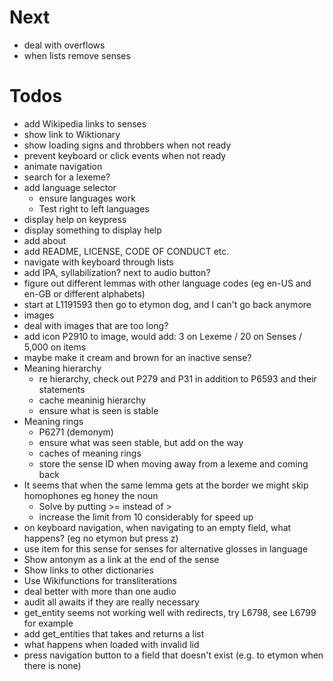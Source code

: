 # Next
- deal with overflows
 - when lists remove senses

# Todos
- add Wikipedia links to senses
- show link to Wiktionary
- show loading signs and throbbers when not ready
 - prevent keyboard or click events when not ready
- animate navigation
- search for a lexeme?
- add language selector
  - ensure languages work
  - Test right to left languages
- display help on keypress
- display something to display help
- add about
- add README, LICENSE, CODE OF CONDUCT etc.
- navigate with keyboard through lists
- add IPA, syllabilization? next to audio button?
- figure out different lemmas with other language codes (eg en-US and en-GB or different alphabets)
- start at L1191593 then go to etymon dog, and I can't go back anymore
- images
 - deal with images that are too long?
 - add icon P2910 to image,  would add: 3 on Lexeme / 20 on Senses / 5,000 on items 
 - maybe make it cream and brown for an inactive sense?
- Meaning hierarchy
  - re hierarchy, check out P279 and P31 in addition to P6593 and their statements
  - cache meaninig hierarchy
  - ensure what is seen is stable
- Meaning rings
  - P6271 (demonym)
  - ensure what was seen stable, but add on the way
  - caches of meaning rings
  - store the sense ID when moving away from a lexeme and coming back
- It seems that when the same lemma gets at the border we might skip homophones eg honey the noun
  - Solve by putting >= instead of >
  - increase the limit from 10 considerably for speed up
- on keyboard navigation, when navigating to an empty field, what happens? (eg no etymon but press z)
- use item for this sense for senses for alternative glosses in language
- Show antonym as a link at the end of the sense
- Show links to other dictionaries
- Use Wikifunctions for transliterations
- deal better with more than one audio
- audit all awaits if they are really necessary
- get_entity seems not working well with redirects, try L6798, see L6799 for example
- add get_entities that takes and returns a list
- what happens when loaded with invalid lid
- press navigation button to a field that doesn't exist (e.g. to etymon when there is none)
